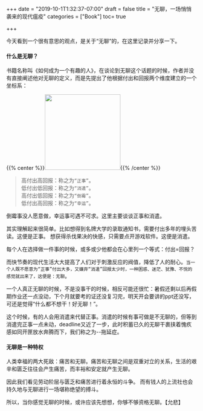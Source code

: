 +++
date = "2019-10-1T1:32:37-07:00"
draft = false
title = "无聊，一场悄悄袭来的现代瘟疫"
categories = ["Book"]
toc= true

+++

今天看到一个很有意思的观点，是关于“无聊”的，在这里记录并分享一下。


#### 什么是无聊？

书籍名称叫《如何成为一个有趣的人》，在谈论到无聊这个话题的时候，作者并没有直接阐述他对无聊的定义，而是先提出了他根据付出和回报两个维度建立的一个坐标系：

{{% center %}}<img name="touchbar-config" src="/images/blog/2019-11/book_01.png" width='200px'/>{{% /center %}}
>高付出高回报：称之为`“正事”`。     
>低付出低回报：称之为`“消遣”`。     
>高付出低回报：称之为`“倒霉”`。    
>低付出高回报：称之为`“幸运”`。    

倒霉事没人愿意做，幸运事可遇不可求。这里主要谈谈正事和消遣。

其实理解起来很简单。比如想得到名牌大学的录取通知书，需要付出多年的埋头苦读。这便是正事。
想获得杀伐果决的快感，只需要点开游戏软件。这便是消遣。

每个人在选择做一件事的时候，或多或少他都会在心里列一个等式：付出=回报？

而快节奏的现代生活大大提高了人们对于刺激反应的阀值，降低了人的耐心。`当一个人既不愿意为“正事”付出大多，又嫌弃“消遣”回报太少时，一种困惑、迷茫、犹豫、不悦的感觉就出来了，这便是：无聊`。


一个人真正无聊的时候，不是没事干的时候，相反可能还很忙：暑假还剩以后再假期作业还一点没动，下个月就要考的证还没复习完，明天开会要讲的ppt还没写，可还是觉得“什么都不想干！好无聊！”。

这个时候，有的人会用消遣来代替正事。消遣的时候有事可做是不无聊的，但等到消遣完正事一点未动，deadline又近了一步，此时积蓄已久的无聊干裹挟着愧疚感如同开匣放水奔腾而下，我们称之为--拖延症。


#### 无聊是一种特权

人类幸福的两大死敌：痛苦和无聊。痛苦和无聊之间是双重对立的关系，生活的艰辛和匮乏往往会产生痛苦，而丰裕和安定就产生无聊。

因此我们看见劳动阶层与匮乏和痛苦进行着永恒的斗争。
而有钱人的上流社也会持久地与无聊进行一场堪称绝望的搏斗。

所以，当你感觉无聊的时候，或许应该先想想，你够不够资格无聊。【允悲】